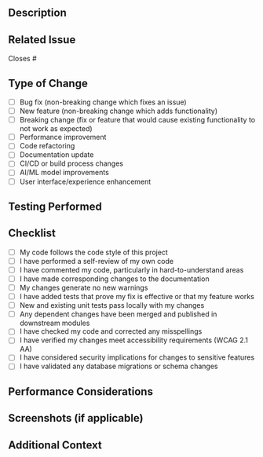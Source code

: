 ## Description

<!-- Provide a clear and concise description of the changes introduced by this pull request -->

## Related Issue

<!-- Please link to the issue here (if applicable): -->
Closes #

## Type of Change

<!-- Please check the option that best describes this PR (put an "x" between the square brackets) -->
- [ ] Bug fix (non-breaking change which fixes an issue)
- [ ] New feature (non-breaking change which adds functionality)
- [ ] Breaking change (fix or feature that would cause existing functionality to not work as expected)
- [ ] Performance improvement
- [ ] Code refactoring
- [ ] Documentation update
- [ ] CI/CD or build process changes
- [ ] AI/ML model improvements
- [ ] User interface/experience enhancement

## Testing Performed

<!-- Please describe the tests that you ran to verify your changes. Provide instructions so we can reproduce. -->

## Checklist

<!-- Please check all items that apply (put an "x" between the square brackets) -->
- [ ] My code follows the code style of this project
- [ ] I have performed a self-review of my own code
- [ ] I have commented my code, particularly in hard-to-understand areas
- [ ] I have made corresponding changes to the documentation
- [ ] My changes generate no new warnings
- [ ] I have added tests that prove my fix is effective or that my feature works
- [ ] New and existing unit tests pass locally with my changes
- [ ] Any dependent changes have been merged and published in downstream modules
- [ ] I have checked my code and corrected any misspellings
- [ ] I have verified my changes meet accessibility requirements (WCAG 2.1 AA)
- [ ] I have considered security implications for changes to sensitive features
- [ ] I have validated any database migrations or schema changes

## Performance Considerations

<!-- For changes that might affect performance, describe the impact and any measurements taken -->

## Screenshots (if applicable)

<!-- Add screenshots to help explain your changes if UI is affected -->

## Additional Context

<!-- Add any other context about the pull request here -->